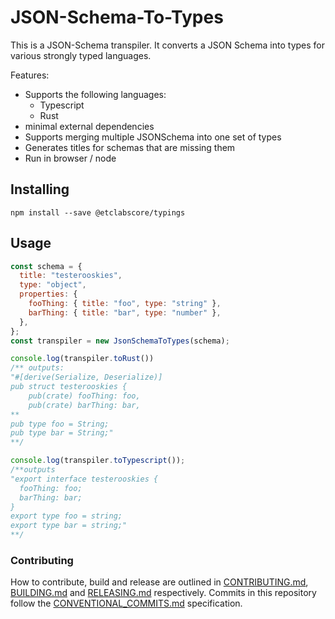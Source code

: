 # JSON-Schema-To-Types

This is a JSON-Schema transpiler. It converts a JSON Schema into types for various strongly typed languages.

Features:

 - Supports the following languages:
   - Typescript
   - Rust
 - minimal external dependencies
 - Supports merging multiple JSONSchema into one set of types
 - Generates titles for schemas that are missing them
 - Run in browser / node

## Installing

```
npm install --save @etclabscore/typings
```

## Usage

```javascript
const schema = {
  title: "testerooskies",
  type: "object",
  properties: {
    fooThing: { title: "foo", type: "string" },
    barThing: { title: "bar", type: "number" },
  },
};
const transpiler = new JsonSchemaToTypes(schema);

console.log(transpiler.toRust())
/** outputs:
"#[derive(Serialize, Deserialize)]
pub struct testerooskies {
    pub(crate) fooThing: foo,
    pub(crate) barThing: bar,
**
pub type foo = String;
pub type bar = String;"
**/

console.log(transpiler.toTypescript());
/**outputs
"export interface testerooskies {
  fooThing: foo;
  barThing: bar;
}
export type foo = string;
export type bar = string;"
**/

```

### Contributing

How to contribute, build and release are outlined in [CONTRIBUTING.md](CONTRIBUTING.md), [BUILDING.md](BUILDING.md) and [RELEASING.md](RELEASING.md) respectively. Commits in this repository follow the [CONVENTIONAL_COMMITS.md](CONVENTIONAL_COMMITS.md) specification.
